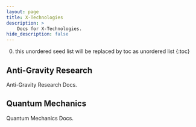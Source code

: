 ```yaml
---
layout: page
title: X-Technologies
description: >
    Docs for X-Technologies.
hide_description: false
---
```


0. this unordered seed list will be replaced by toc as unordered list
{:toc}

## Anti-Gravity Research

Anti-Gravity Research Docs.

## Quantum Mechanics

Quantum Mechanics Docs.
